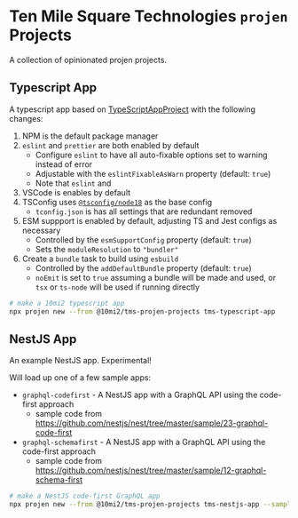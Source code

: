 # Ten Mile Square Technologies `projen` Projects

A collection of opinionated projen projects.

## Typescript App

A typescript app based on [TypeScriptAppProject](https://projen.io/api/API.html#typescriptappproject-) with the
following changes:

1. NPM is the default package manager
2. `eslint` and `prettier` are both enabled by default
   - Configure `eslint` to have all auto-fixable options set to warning instead of error
   - Adjustable with the `eslintFixableAsWarn` property (default: `true`)
   - Note that `eslint` and 
3. VSCode is enables by default
4. TSConfig uses [`@tsconfig/node18`](https://github.com/tsconfig/bases#node-18-tsconfigjson) as the base config
   - `tconfig.json` is has all settings that are redundant removed
5. ESM suppport is enabled by default, adjusting TS and Jest configs as necessary
   - Controlled by the `esmSupportConfig` property (default: `true`)
   - Sets the `moduleResolution` to `"bundler"` 
6. Create a `bundle` task to build using `esbuild`
   - Controlled by the `addDefaultBundle` property (default: `true`)
   - `noEmit` is set to `true` assuming a bundle will be made and used, or `tsx` or `ts-node` will be used if running
     directly


```bash
# make a 10mi2 typescript app
npx projen new --from @10mi2/tms-projen-projects tms-typescript-app
```

## NestJS App

An example NestJS app. Experimental!

Will load up one of a few sample apps:

- `graphql-codefirst` - A NestJS app with a GraphQL API using the code-first approach
  - sample code from https://github.com/nestjs/nest/tree/master/sample/23-graphql-code-first
- `graphql-schemafirst` - A NestJS app with a GraphQL API using the code-first approach
  - sample code from https://github.com/nestjs/nest/tree/master/sample/12-graphql-schema-first


```bash
# make a NestJS code-first GraphQL app
npx projen new --from @10mi2/tms-projen-projects tms-nestjs-app --sample-type=graphql-codefirst
```